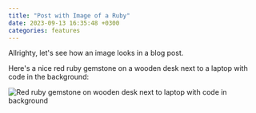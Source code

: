 ```yaml
---
title: "Post with Image of a Ruby"
date: 2023-09-13 16:35:48 +0300
categories: features
---
```


Allrighty, let's see how an image looks in a blog post.

Here's a nice red ruby gemstone on a wooden desk next to a laptop with code in the background:

![Red ruby gemstone on wooden desk next to laptop with code in background](/images/stylized-illustration-ruby-desk-laptop-1200w.webp)
